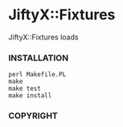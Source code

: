 # JiftyX::Fixtures

JiftyX::Fixtures loads 


### INSTALLATION

    perl Makefile.PL
    make
    make test
    make install

### COPYRIGHT 
